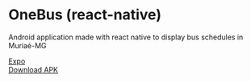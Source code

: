 # OneBus (react-native)
 Android application made with react native to display bus schedules in Muriaé-MG

 [Expo](https://expo.io/@joemado/onebus)  
 [Download APK](https://drive.google.com/file/d/1HqmKUtrHCVWUY2a02iYp5pvKyAv3jIWS/view)
